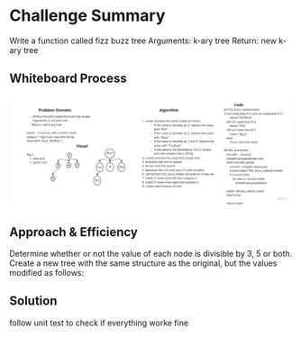 
# Challenge Summary
<!-- Description of the challenge -->
Write a function called fizz buzz tree
Arguments: k-ary tree
Return: new k-ary tree

## Whiteboard Process
<!-- Embedded whiteboard image -->

![](../image/k-ary-tree.jpg)

## Approach & Efficiency
<!-- What approach did you take? Why? What is the Big O space/time for this approach? -->
Determine whether or not the value of each node is divisible by 3, 5 or both. Create a new tree with the same structure as the original, but the values modified as follows:
## Solution
<!-- Show how to run your code, and examples of it in action -->
follow unit test to check if
everything worke fine
